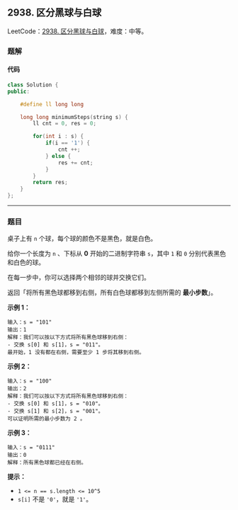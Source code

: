 ## 2938. 区分黑球与白球

LeetCode：[2938. 区分黑球与白球](https://leetcode.cn/problems/separate-black-and-white-balls/)，难度：中等。

### 题解

#### 代码

```c++
class Solution {
public:

    #define ll long long

    long long minimumSteps(string s) {
        ll cnt = 0, res = 0;

        for(int i : s) {
            if(i == '1') {
                cnt ++;
            } else {
                res += cnt;
            }
        }
        return res;
    }
};
```



---



### 题目

桌子上有 `n` 个球，每个球的颜色不是黑色，就是白色。

给你一个长度为 `n` 、下标从 **0** 开始的二进制字符串 `s`，其中 `1` 和 `0` 分别代表黑色和白色的球。

在每一步中，你可以选择两个相邻的球并交换它们。

返回「将所有黑色球都移到右侧，所有白色球都移到左侧所需的 **最小步数**」。

 

**示例 1：**

```
输入：s = "101"
输出：1
解释：我们可以按以下方式将所有黑色球移到右侧：
- 交换 s[0] 和 s[1]，s = "011"。
最开始，1 没有都在右侧，需要至少 1 步将其移到右侧。
```

**示例 2：**

```
输入：s = "100"
输出：2
解释：我们可以按以下方式将所有黑色球移到右侧：
- 交换 s[0] 和 s[1]，s = "010"。
- 交换 s[1] 和 s[2]，s = "001"。
可以证明所需的最小步数为 2 。
```

**示例 3：**

```
输入：s = "0111"
输出：0
解释：所有黑色球都已经在右侧。
```

 

**提示：**

- `1 <= n == s.length <= 10^5`
- `s[i]` 不是 `'0'`，就是 `'1'`。


